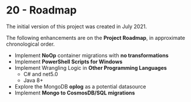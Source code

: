 # 20 - Roadmap

The initial version of this project was created in July 2021.

The following enhancements are on the **Project Roadmap**, in approximate
chronological order.

- Implement **NoOp** container migrations with **no transformations**
- Implement **PowerShell Scripts for Windows**
- Implement Wrangling Logic in **Other Programming Languages**
  - C# and net5.0
  - Java 8+
- Explore the MongoDB **oplog** as a potential datasource
- Implement **Mongo to CosmosDB/SQL migrations**
